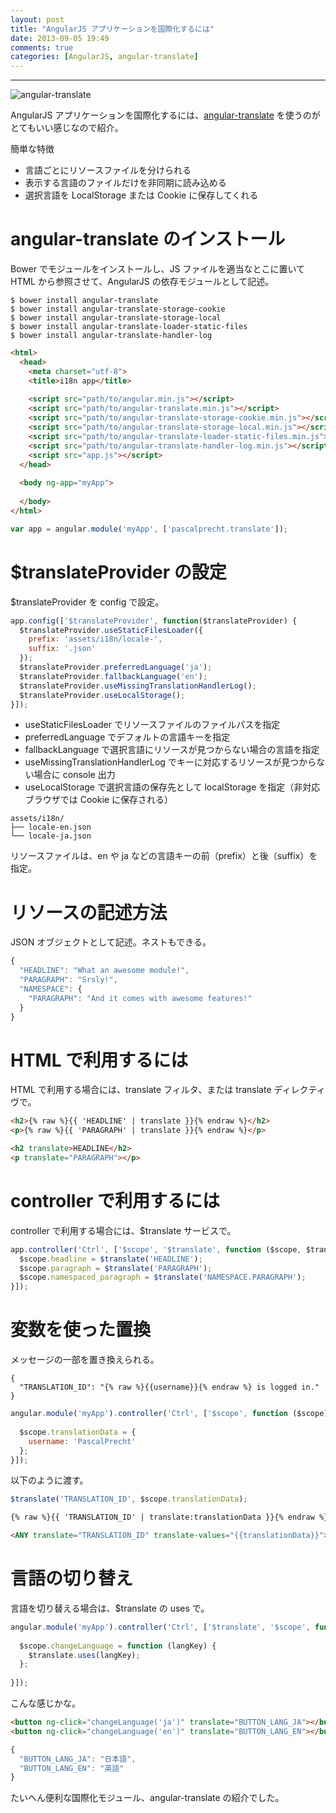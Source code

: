 ```yaml
---
layout: post
title: "AngularJS アプリケーションを国際化するには"
date: 2013-09-05 19:49
comments: true
categories: [AngularJS, angular-translate]
---
```


---

![angular-translate](http://pascalprecht.github.io/angular-translate/docs/en/img/logo/angular-translate-alternative/angular-translate_alternative_medium2.png)

AngularJS アプリケーションを国際化するには、[angular-translate](http://pascalprecht.github.io/angular-translate/) を使うのがとてもいい感じなので紹介。

簡単な特徴

* 言語ごとにリソースファイルを分けられる
* 表示する言語のファイルだけを非同期に読み込める
* 選択言語を LocalStorage または Cookie に保存してくれる

<!-- more -->

# angular-translate のインストール

Bower でモジュールをインストールし、JS ファイルを適当なとこに置いて HTML から参照させて、AngularJS の依存モジュールとして記述。
```
$ bower install angular-translate
$ bower install angular-translate-storage-cookie
$ bower install angular-translate-storage-local
$ bower install angular-translate-loader-static-files
$ bower install angular-translate-handler-log
```
``` html index.html
<html>
  <head>
    <meta charset="utf-8">
    <title>i18n app</title>
 
    <script src="path/to/angular.min.js"></script>
    <script src="path/to/angular-translate.min.js"></script>
    <script src="path/to/angular-translate-storage-cookie.min.js"></script>
    <script src="path/to/angular-translate-storage-local.min.js"></script>
    <script src="path/to/angular-translate-loader-static-files.min.js"></script>
    <script src="path/to/angular-translate-handler-log.min.js"></script>
    <script src="app.js"></script>
  </head>
 
  <body ng-app="myApp">
 
  </body>
</html>
```
``` javascript app.js
var app = angular.module('myApp', ['pascalprecht.translate']);
```

# $translateProvider の設定

$translateProvider を config で設定。

``` javascript
app.config(['$translateProvider', function($translateProvider) {
  $translateProvider.useStaticFilesLoader({
    prefix: 'assets/i18n/locale-',
    suffix: '.json'
  });
  $translateProvider.preferredLanguage('ja');
  $translateProvider.fallbackLanguage('en');
  $translateProvider.useMissingTranslationHandlerLog();
  $translateProvider.useLocalStorage();
}]);
```

* useStaticFilesLoader でリソースファイルのファイルパスを指定
* preferredLanguage でデフォルトの言語キーを指定
* fallbackLanguage で選択言語にリソースが見つからない場合の言語を指定
* useMissingTranslationHandlerLog でキーに対応するリソースが見つからない場合に console 出力
* useLocalStorage で選択言語の保存先として localStorage を指定（非対応ブラウザでは Cookie に保存される）

```
assets/i18n/
├── locale-en.json
└── locale-ja.json
```
リソースファイルは、en や ja などの言語キーの前（prefix）と後（suffix）を指定。

# リソースの記述方法

JSON オブジェクトとして記述。ネストもできる。
``` javascript assets/i18n/locale-en.json
{
  "HEADLINE": "What an awesome module!",
  "PARAGRAPH": "Srsly!",
  "NAMESPACE": {
    "PARAGRAPH": "And it comes with awesome features!"
  }
}
```

# HTML で利用するには

HTML で利用する場合には、translate フィルタ、または translate ディレクティヴで。

``` html filters
<h2>{% raw %}{{ 'HEADLINE' | translate }}{% endraw %}</h2>
<p>{% raw %}{{ 'PARAGRAPH' | translate }}{% endraw %}</p>
```
``` html directives
<h2 translate>HEADLINE</h2>
<p translate="PARAGRAPH"></p>
```

# controller で利用するには

controller で利用する場合には、$translate サービスで。

``` javascript controllers.js
app.controller('Ctrl', ['$scope', '$translate', function ($scope, $translate) {
  $scope.headline = $translate('HEADLINE');
  $scope.paragraph = $translate('PARAGRAPH');
  $scope.namespaced_paragraph = $translate('NAMESPACE.PARAGRAPH');
}]);
```

# 変数を使った置換

メッセージの一部を置き換えられる。

```
{
  "TRANSLATION_ID": "{% raw %}{{username}}{% endraw %} is logged in."
}
```

``` javascript controllers.js
angular.module('myApp').controller('Ctrl', ['$scope', function ($scope) {
 
  $scope.translationData = {
    username: 'PascalPrecht'
  };
}]);
```

以下のように渡す。
``` javascript controllers.js
$translate('TRANSLATION_ID', $scope.translationData);
```
``` html filters
{% raw %}{{ 'TRANSLATION_ID' | translate:translationData }}{% endraw %}
```
``` html directive
<ANY translate="TRANSLATION_ID" translate-values="{{translationData}}"></ANY>
```

# 言語の切り替え

言語を切り替える場合は、$translate の uses で。

``` javascript controllers.js
angular.module('myApp').controller('Ctrl', ['$translate', '$scope', function ($translate, $scope) {
 
  $scope.changeLanguage = function (langKey) {
    $translate.uses(langKey);
  };
 
}]);
```
こんな感じかな。

``` html
<button ng-click="changeLanguage('ja')" translate="BUTTON_LANG_JA"></button>
<button ng-click="changeLanguage('en')" translate="BUTTON_LANG_EN"></button>
```
``` javascript assets/i18n/locale-ja.json
{
  "BUTTON_LANG_JA": "日本語",
  "BUTTON_LANG_EN": "英語"
}
```

たいへん便利な国際化モジュール、angular-translate の紹介でした。